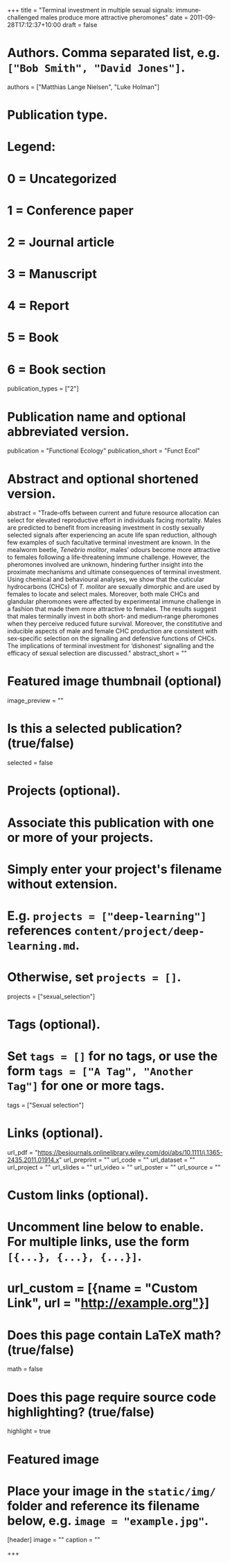 +++
title = "Terminal investment in multiple sexual signals: immune‐challenged males produce more attractive pheromones"
date = 2011-09-28T17:12:37+10:00
draft = false

# Authors. Comma separated list, e.g. `["Bob Smith", "David Jones"]`.
authors = ["Matthias Lange Nielsen", "Luke Holman"]

# Publication type.
# Legend:
# 0 = Uncategorized
# 1 = Conference paper
# 2 = Journal article
# 3 = Manuscript
# 4 = Report
# 5 = Book
# 6 = Book section
publication_types = ["2"]

# Publication name and optional abbreviated version.
publication = "Functional Ecology"
publication_short = "Funct Ecol"

# Abstract and optional shortened version.
abstract = "Trade‐offs between current and future resource allocation can select for elevated reproductive effort in individuals facing mortality. Males are predicted to benefit from increasing investment in costly sexually selected signals after experiencing an acute life span reduction, although few examples of such facultative terminal investment are known. In the mealworm beetle, _Tenebrio molitor_, males’ odours become more attractive to females following a life‐threatening immune challenge. However, the pheromones involved are unknown, hindering further insight into the proximate mechanisms and ultimate consequences of terminal investment. Using chemical and behavioural analyses, we show that the cuticular hydrocarbons (CHCs) of _T. molitor_ are sexually dimorphic and are used by females to locate and select males. Moreover, both male CHCs and glandular pheromones were affected by experimental immune challenge in a fashion that made them more attractive to females. The results suggest that males terminally invest in both short‐ and medium‐range pheromones when they perceive reduced future survival. Moreover, the constitutive and inducible aspects of male and female CHC production are consistent with sex‐specific selection on the signalling and defensive functions of CHCs. The implications of terminal investment for ‘dishonest’ signalling and the efficacy of sexual selection are discussed."
abstract_short = ""

# Featured image thumbnail (optional)
image_preview = ""

# Is this a selected publication? (true/false)
selected = false

# Projects (optional).
#   Associate this publication with one or more of your projects.
#   Simply enter your project's filename without extension.
#   E.g. `projects = ["deep-learning"]` references `content/project/deep-learning.md`.
#   Otherwise, set `projects = []`.
projects = ["sexual_selection"]

# Tags (optional).
#   Set `tags = []` for no tags, or use the form `tags = ["A Tag", "Another Tag"]` for one or more tags.
tags = ["Sexual selection"]

# Links (optional).
url_pdf = "https://besjournals.onlinelibrary.wiley.com/doi/abs/10.1111/j.1365-2435.2011.01914.x"
url_preprint = ""
url_code = ""
url_dataset = ""
url_project = ""
url_slides = ""
url_video = ""
url_poster = ""
url_source = ""

# Custom links (optional).
#   Uncomment line below to enable. For multiple links, use the form `[{...}, {...}, {...}]`.
# url_custom = [{name = "Custom Link", url = "http://example.org"}]

# Does this page contain LaTeX math? (true/false)
math = false

# Does this page require source code highlighting? (true/false)
highlight = true

# Featured image
# Place your image in the `static/img/` folder and reference its filename below, e.g. `image = "example.jpg"`.
[header]
image = ""
caption = ""

+++
